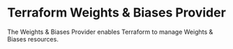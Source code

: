# Terraform Weights & Biases Provider

The Weights & Biases Provider enables Terraform to manage Weights & Biases resources.
